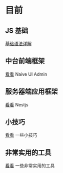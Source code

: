 <!-- @format -->

# 目前

## JS 基础

[基础语法详解](./basic/基础语法详解.md) 

## 中台前端框架

[看看](./naive-ui-admin/README.md) Naive UI Admin

## 服务器端应用框架

[看看](./nestjs/README.md) Nestjs

## 小技巧

[看看](./skills/README.md) 一些小技巧

## 非常实用的工具

[看看](./npms/README.md) 一些非常实用的工具
